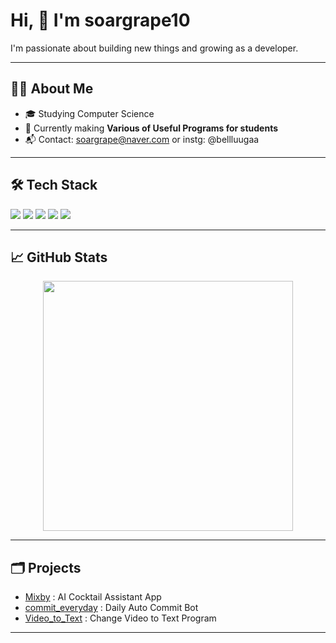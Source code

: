 # Hi, 👋 I'm soargrape10

I'm passionate about building new things and growing as a developer.

---

## 🧑‍💻 About Me
- 🎓 Studying Computer Science
- 🌱 Currently making **Various of Useful Programs for students**
- 📬 Contact: soargrape@naver.com or instg: @bellluugaa

---

## 🛠️ Tech Stack
<div>
  <img src="https://img.shields.io/badge/Python-3776AB?style=flat-square&logo=Python&logoColor=white"/>
  <img src="https://img.shields.io/badge/JavaScript-F7DF1E?style=flat-square&logo=JavaScript&logoColor=black"/>
  <img src="https://img.shields.io/badge/Flutter-02569B?style=flat-square&logo=Flutter&logoColor=white"/>
  <img src="https://img.shields.io/badge/HTML5-E34F26?style=flat-square&logo=HTML5&logoColor=white"/>
  <img src="https://img.shields.io/badge/CSS3-1572B6?style=flat-square&logo=CSS3&logoColor=white"/>
</div>

---

## 📈 GitHub Stats
<div align="center">
  <img src="https://github-readme-stats.vercel.app/api?username=soargrape10&show_icons=true&theme=default" width="400px" />
</div>

---

## 🗂️ Projects
- [Mixby](https://github.com/soargrape10/mixby) : AI Cocktail Assistant App
- [commit_everyday](https://github.com/soargrape10/commit_everyday) : Daily Auto Commit Bot
- [Video_to_Text](https://github.com/soargrape10/Video_to_Text) : Change Video to Text Program

---

